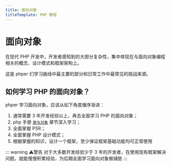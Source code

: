 ```yaml
---
title: 面向对象
titleTemplate: PHP 教程
---
```


# 面向对象

在现代 PHP 开发中，开发者感知到的大部分复杂性，集中体现在与面向对象编程相关的概念、设计模式和框架架构上。

这是 phper 们学习曲线中最主要的部分和日常工作中最常见的挑战来源。

## 如何学习 PHP 的面向对象？

phper 学习面向对象，应该从如下角度循序渐进：

1. 通常需要 3 年开发经验以上，再去全面学习 PHP 的面向对象；
2. php 手册 [`类与对象`](https://www.php.net/manual/zh/language.oop5.php) 章节深入学习；
3. 全面掌握 PSR；
4. 全面掌握 PHP 设计模式；
5. 根据掌握的知识，设计一个框架，至少保证框架基础功能均可正常使用

::: warning :warning:警告
对于大多数开发经验少于 3 年的开发者，在使用现有框架解决问题，就能慢慢积累经验，为后期全面学习面向对象做铺垫
:::
